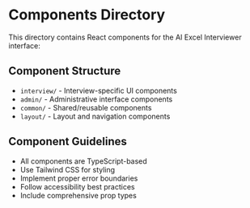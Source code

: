# Components Directory

This directory contains React components for the AI Excel Interviewer interface:

## Component Structure

- `interview/` - Interview-specific UI components
- `admin/` - Administrative interface components
- `common/` - Shared/reusable components
- `layout/` - Layout and navigation components

## Component Guidelines

- All components are TypeScript-based
- Use Tailwind CSS for styling
- Implement proper error boundaries
- Follow accessibility best practices
- Include comprehensive prop types